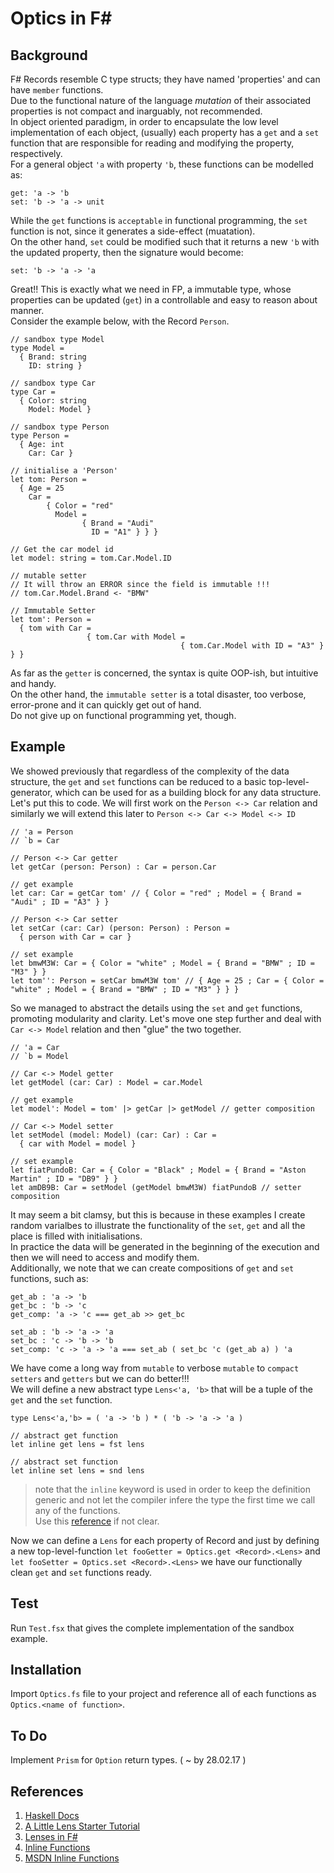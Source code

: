 # Optics in F\# #

## Background

F# Records resemble C type structs; they have named 'properties' and can have `member` functions. <br>
Due to the functional nature of the language *mutation* of their associated properties is not compact and inarguably, not recommended. <br>
In object oriented paradigm, in order to encapsulate the low level implementation of each object, (usually) each property has a `get` and a `set` function that are responsible for reading and modifying the property, respectively. <br>
For a general object `'a` with property `'b`, these functions can be modelled as:
```
get: 'a -> 'b
set: 'b -> 'a -> unit
```
While the `get` functions is `acceptable` in functional programming, the `set` function is not, since it generates a side-effect (muatation). <br>
On the other hand, `set` could be modified such that it returns a new `'b` with the updated property, then the signature would become:
```
set: 'b -> 'a -> 'a
```
Great!! This is exactly what we need in FP, a immutable type, whose properties can be updated (`get`) in a controllable and easy to reason about manner. <br>
Consider the example below, with the Record `Person`.
```F#
// sandbox type Model
type Model =
  { Brand: string
    ID: string }

// sandbox type Car
type Car =
  { Color: string
    Model: Model }

// sandbox type Person
type Person = 
  { Age: int
    Car: Car }

// initialise a 'Person'
let tom: Person = 
  { Age = 25
    Car = 
        { Color = "red"
          Model = 
                { Brand = "Audi"
                  ID = "A1" } } }

// Get the car model id
let model: string = tom.Car.Model.ID

// mutable setter
// It will throw an ERROR since the field is immutable !!!
// tom.Car.Model.Brand <- "BMW"

// Immutable Setter
let tom': Person =
  { tom with Car =
                 { tom.Car with Model = 
                                      { tom.Car.Model with ID = "A3" } } }
```
As far as the `getter` is concerned, the syntax is quite OOP-ish, but intuitive and handy. <br>
On the other hand, the `immutable setter` is a total disaster, too verbose, error-prone and it can quickly get out of hand. <br>
Do not give up on functional programming yet, though.

## Example

We showed previously that regardless of the complexity of the data structure, the `get` and `set` functions can be reduced to a basic top-level-generator, which can be used for as a building block for any data structure. <br> 
Let's put this to code. We will first work on the `Person <-> Car` relation and similarly we will extend this later to `Person <-> Car <-> Model <-> ID`
```
// 'a = Person
// `b = Car

// Person <-> Car getter
let getCar (person: Person) : Car = person.Car

// get example
let car: Car = getCar tom' // { Color = "red" ; Model = { Brand = "Audi" ; ID = "A3" } }

// Person <-> Car setter
let setCar (car: Car) (person: Person) : Person = 
  { person with Car = car }

// set example
let bmwM3W: Car = { Color = "white" ; Model = { Brand = "BMW" ; ID = "M3" } }
let tom'': Person = setCar bmwM3W tom' // { Age = 25 ; Car = { Color = "white" ; Model = { Brand = "BMW" ; ID = "M3" } } }
```
So we managed to abstract the details using the `set` and `get` functions, promoting modularity and clarity. Let's move one step further and deal with `Car <-> Model` relation and then "glue" the two together.
```F#
// 'a = Car
// `b = Model

// Car <-> Model getter
let getModel (car: Car) : Model = car.Model

// get example
let model': Model = tom' |> getCar |> getModel // getter composition

// Car <-> Model setter
let setModel (model: Model) (car: Car) : Car = 
  { car with Model = model }

// set example
let fiatPundoB: Car = { Color = "Black" ; Model = { Brand = "Aston Martin" ; ID = "DB9" } }
let amDB9B: Car = setModel (getModel bmwM3W) fiatPundoB // setter composition
```
It may seem a bit clamsy, but this is because in these examples I create random varialbes to illustrate the functionality of the `set`, `get` and all the place is filled with initialisations. <br>
In practice the data will be generated in the beginning of the execution and then we will need to access and modify them. <br>
Additionally, we note that we can create compositions of `get` and `set` functions, such as:
```
get_ab : 'a -> 'b
get_bc : 'b -> 'c
get_comp: 'a -> 'c === get_ab >> get_bc

set_ab : 'b -> 'a -> 'a
set_bc : 'c -> 'b -> 'b
set_comp: 'c -> 'a -> 'a === set_ab ( set_bc 'c (get_ab a) ) 'a
```
We have come a long way from `mutable` to verbose `mutable` to `compact` `setters` and `getters` but we can do better!!! <br>
We will define a new abstract type `Lens<'a, 'b>` that will be a tuple of the `get` and the `set` function.
```
type Lens<'a,'b> = ( 'a -> 'b ) * ( 'b -> 'a -> 'a )

// abstract get function
let inline get lens = fst lens

// abstract set function
let inline set lens = snd lens
```
> note that the `inline` keyword is used in order to keep the definition generic
> and not let the compiler infere the type the first time we call any of the functions. <br>
> Use this [reference](http://blog.2mas.xyz/constraints-in-fsharp/) if not clear.


Now we can define a `Lens` for each property of Record and just by defining 
a new top-level-function `let fooGetter = Optics.get <Record>.<Lens>` and `let fooSetter = Optics.set <Record>.<Lens>`
we have our functionally clean `get` and `set` functions ready. <br>

## Test

Run `Test.fsx` that gives the complete implementation of the sandbox example.

## Installation

Import `Optics.fs` file to your project and reference all of each functions as `Optics.<name of function>`.

## To Do

Implement `Prism` for `Option` return types. ( ~ by 28.02.17 )

## References

1. [Haskell Docs](https://hackage.haskell.org/package/lens)
2. [A Little Lens Starter Tutorial](https://www.schoolofhaskell.com/school/to-infinity-and-beyond/pick-of-the-week/a-little-lens-starter-tutorial)
3. [Lenses in F#](http://bugsquash.blogspot.co.uk/2011/11/lenses-in-f.html)
4. [Inline Functions](http://blog.2mas.xyz/constraints-in-fsharp/)
5. [MSDN Inline Functions](https://docs.microsoft.com/en-us/dotnet/articles/fsharp/language-reference/functions/inline-functions)
